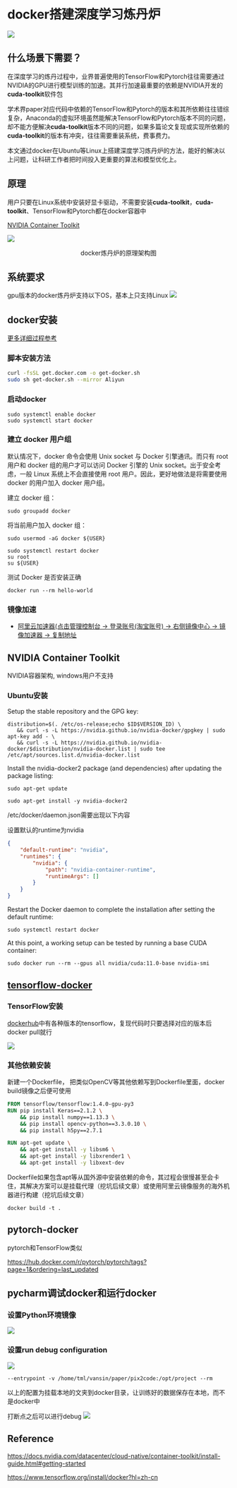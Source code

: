 # docker搭建深度学习炼丹炉

![](https://moonstarimg.oss-cn-hangzhou.aliyuncs.com/picgo_img/dang1.png)

## 什么场景下需要？

在深度学习的炼丹过程中，业界普遍使用的TensorFlow和Pytorch往往需要通过NVIDIA的GPU进行模型训练的加速。其并行加速最重要的依赖是NVIDIA开发的**cuda-toolkit**软件包

学术界paper对应代码中依赖的TensorFlow和Pytorch的版本和其所依赖往往错综复杂，Anaconda的虚拟环境虽然能解决TensorFlow和Pytorch版本不同的问题，却不能方便解决**cuda-toolkit**版本不同的问题，如果多篇论文复现或实现所依赖的**cuda-toolkit**的版本有冲突，往往需要重装系统，费事费力。

本文通过docker在Ubuntu等Linux上搭建深度学习炼丹炉的方法，能好的解决以上问题，让科研工作者把时间投入更重要的算法和模型优化上。
  
## 原理


用户只要在Linux系统中安装好显卡驱动，不需要安装**cuda-toolkit**，**cuda-toolkit**、TensorFlow和Pytorch都在docker容器中

[NVIDIA Container Toolkit](https://github.com/NVIDIA/nvidia-docker)


![](https://moonstarimg.oss-cn-hangzhou.aliyuncs.com/picgo_img/20210628142255.png)
<p align="center">docker炼丹炉的原理架构图</p>


## 系统要求

gpu版本的docker炼丹炉支持以下OS，基本上只支持Linux
![](https://moonstarimg.oss-cn-hangzhou.aliyuncs.com/picgo_img/20210702191954.png)

## docker安装

[更多详细过程参考](https://yeasy.gitbook.io/docker_practice/install/ubuntu)

### 脚本安装方法

```sh 
curl -fsSL get.docker.com -o get-docker.sh
sudo sh get-docker.sh --mirror Aliyun
```

### 启动docker

```shell
sudo systemctl enable docker
sudo systemctl start docker
```

### 建立 docker 用户组

默认情况下，docker 命令会使用 Unix socket 与 Docker 引擎通讯。而只有 root 用户和 docker 组的用户才可以访问 Docker 引擎的 Unix socket。出于安全考虑，一般 Linux 系统上不会直接使用 root 用户。因此，更好地做法是将需要使用 docker 的用户加入 docker 用户组。

建立 docker 组：

```shell
sudo groupadd docker
```

将当前用户加入 docker 组：

```shell
sudo usermod -aG docker ${USER}
```

```shell
sudo systemctl restart docker
su root
su ${USER}
```

测试 Docker 是否安装正确
```shell
docker run --rm hello-world
```


### 镜像加速

- [阿里云加速器(点击管理控制台 -> 登录账号(淘宝账号) -> 右侧镜像中心 -> 镜像加速器 -> 复制地址](https://www.aliyun.com/product/acr?source=5176.11533457&userCode=8lx5zmtu)

## NVIDIA Container Toolkit

NVIDIA容器架构, windows用户不支持



### Ubuntu安装

Setup the stable repository and the GPG key:

```shell
distribution=$(. /etc/os-release;echo $ID$VERSION_ID) \
   && curl -s -L https://nvidia.github.io/nvidia-docker/gpgkey | sudo apt-key add - \
   && curl -s -L https://nvidia.github.io/nvidia-docker/$distribution/nvidia-docker.list | sudo tee /etc/apt/sources.list.d/nvidia-docker.list
```

Install the nvidia-docker2 package (and dependencies) after updating the package listing:

```shell
sudo apt-get update
```


```shell
sudo apt-get install -y nvidia-docker2
```

/etc/docker/daemon.json需要出现以下内容

设置默认的runtime为nvidia

```json
{
    "default-runtime": "nvidia",
    "runtimes": {
        "nvidia": {
            "path": "nvidia-container-runtime",
            "runtimeArgs": []
        }
    }
}
```

Restart the Docker daemon to complete the installation after setting the default runtime:

```shell
sudo systemctl restart docker
```

At this point, a working setup can be tested by running a base CUDA container:

```shell
sudo docker run --rm --gpus all nvidia/cuda:11.0-base nvidia-smi
```



## [tensorflow-docker](https://www.tensorflow.org/install/docker?hl=zh-cn)


### TensorFlow安装

[dockerhub](https://hub.docker.com/r/tensorflow/tensorflow/)中有各种版本的tensorflow，复现代码时只要选择对应的版本后docker pull就行

![](https://moonstarimg.oss-cn-hangzhou.aliyuncs.com/picgo_img/20210702085619.png)

### 其他依赖安装

新建一个Dockerfile， 把类似OpenCV等其他依赖写到Dockerfile里面，docker build镜像之后便可使用

```dockerfile
FROM tensorflow/tensorflow:1.4.0-gpu-py3
RUN pip install Keras==2.1.2 \
    && pip install numpy==1.13.3 \
    && pip install opencv-python==3.3.0.10 \
    && pip install h5py==2.7.1

RUN apt-get update \
    && apt-get install -y libsm6 \
    && apt-get install -y libxrender1 \
    && apt-get install -y libxext-dev
```


Dockerfile如果包含apt等从国外源中安装依赖的命令，其过程会很慢甚至会卡住，其解决方案可以是挂载代理（挖坑后续文章）或使用阿里云镜像服务的海外机器进行构建（挖坑后续文章）

```shell
docker build -t .
```

## pytorch-docker

pytorch和TensorFlow类似

https://hub.docker.com/r/pytorch/pytorch/tags?page=1&ordering=last_updated

## pycharm调试docker和运行docker

### 设置Python环境镜像

![](https://moonstarimg.oss-cn-hangzhou.aliyuncs.com/picgo_img/20210702190850.png)


### 设置run debug configuration

![](https://moonstarimg.oss-cn-hangzhou.aliyuncs.com/picgo_img/20210702191156.png)

```shell
--entrypoint -v /home/tml/vansin/paper/pix2code:/opt/project --rm
```

以上的配置为挂载本地的文夹到docker目录，让训练好的数据保存在本地，而不是docker中


打断点之后可以进行debug
![](https://moonstarimg.oss-cn-hangzhou.aliyuncs.com/picgo_img/20210702191431.png)



## Reference

https://docs.nvidia.com/datacenter/cloud-native/container-toolkit/install-guide.html#getting-started  

https://www.tensorflow.org/install/docker?hl=zh-cn
